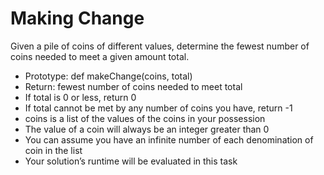 # Making Change
Given a pile of coins of different values, determine the fewest number of coins needed to meet a given amount total.

+ Prototype: def makeChange(coins, total)
+ Return: fewest number of coins needed to meet total
+ If total is 0 or less, return 0
+ If total cannot be met by any number of coins you have, return -1
+ coins is a list of the values of the coins in your possession
+ The value of a coin will always be an integer greater than 0
+ You can assume you have an infinite number of each denomination of coin in the list
+ Your solution’s runtime will be evaluated in this task
